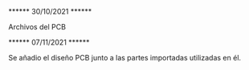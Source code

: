 ******   30/10/2021   ******

Archivos del PCB

******   07/11/2021   ******

Se añadio el diseño PCB junto a las partes importadas utilizadas en él.
